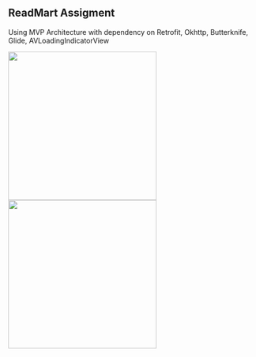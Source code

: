 ## ReadMart Assigment
Using MVP Architecture with dependency on Retrofit, Okhttp, Butterknife, Glide, AVLoadingIndicatorView

<img src="https://raw.githubusercontent.com/hendrosteven/redmart-assignment/master/product-list.png" width="300">
<img src="https://raw.githubusercontent.com/hendrosteven/redmart-assignment/master/product-detail.png" width="300">
